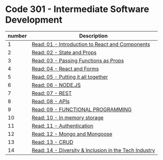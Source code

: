# Code 301 - Intermediate Software Development

| number | Description                                                                           |
| ------ | ------------------------------------------------------------------------------------- |
| 1      | [Read: 01 - Introduction to React and Components](301class-01)                               |
| 2      | [Read: 02 - State and Props](301class-02) |
| 3      | [Read: 03 - Passing Functions as Props](301class-03)                         |
| 4      | [Read: 04 - React and Forms](301class-04)                           |
| 5      | [Read: 05 - Putting it all together](301class-05)                                  |
| 6      | [Read: 06 - NODE.JS](301class-06)                                    |
| 7      | [Read: 07 - REST](301class-07)                          |
| 8      | [Read: 08 - APIs](301class-08)                                                |
| 9      | [Read: 09 - FUNCTIONAL PROGRAMMING](301class-09)                                               |
| 10     | [Read: 10 - In memory storage](301class-10)                                                   |
| 11     | [Read: 11 - Authentication](301class-11)                                                 |
| 12     | [Read: 12 - Mongo and Mongoose](301class-12)                           |
| 13     | [Read: 13 - CRUD](301class-13)                                                  |
| 14    | [Read: 14 - Diversity & Inclusion in the Tech Industry](301class-14)                  |
